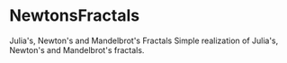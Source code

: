 # NewtonsFractals
Julia's, Newton's and Mandelbrot's Fractals
Simple realization of Julia's, Newton's and Mandelbrot's fractals.
